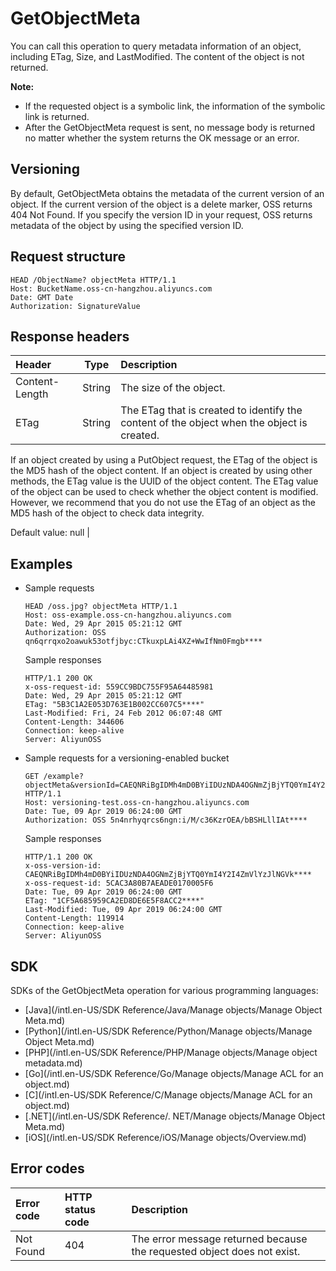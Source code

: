 # GetObjectMeta

You can call this operation to query metadata information of an object, including ETag, Size, and LastModified. The content of the object is not returned.

**Note:**

-   If the requested object is a symbolic link, the information of the symbolic link is returned.
-   After the GetObjectMeta request is sent, no message body is returned no matter whether the system returns the OK message or an error.

## Versioning

By default, GetObjectMeta obtains the metadata of the current version of an object. If the current version of the object is a delete marker, OSS returns 404 Not Found. If you specify the version ID in your request, OSS returns metadata of the object by using the specified version ID.

## Request structure

```
HEAD /ObjectName? objectMeta HTTP/1.1
Host: BucketName.oss-cn-hangzhou.aliyuncs.com
Date: GMT Date
Authorization: SignatureValue
```

## Response headers

|Header|Type|Description|
|:-----|----|:----------|
|Content-Length|String|The size of the object. |
|ETag|String|The ETag that is created to identify the content of the object when the object is created.

 If an object created by using a PutObject request, the ETag of the object is the MD5 hash of the object content. If an object is created by using other methods, the ETag value is the UUID of the object content. The ETag value of the object can be used to check whether the object content is modified. However, we recommend that you do not use the ETag of an object as the MD5 hash of the object to check data integrity.

 Default value: null |

## Examples

-   Sample requests

    ```
    HEAD /oss.jpg? objectMeta HTTP/1.1
    Host: oss-example.oss-cn-hangzhou.aliyuncs.com
    Date: Wed, 29 Apr 2015 05:21:12 GMT
    Authorization: OSS qn6qrrqxo2oawuk53otfjbyc:CTkuxpLAi4XZ+WwIfNm0Fmgb****
    ```

    Sample responses

    ```
    HTTP/1.1 200 OK
    x-oss-request-id: 559CC9BDC755F95A64485981
    Date: Wed, 29 Apr 2015 05:21:12 GMT
    ETag: "5B3C1A2E053D763E1B002CC607C5****"
    Last-Modified: Fri, 24 Feb 2012 06:07:48 GMT
    Content-Length: 344606
    Connection: keep-alive
    Server: AliyunOSS
    ```

-   Sample requests for a versioning-enabled bucket

    ```
    GET /example? objectMeta&versionId=CAEQNRiBgIDMh4mD0BYiIDUzNDA4OGNmZjBjYTQ0YmI4Y2I4ZmVlYzJlNGVk**** HTTP/1.1
    Host: versioning-test.oss-cn-hangzhou.aliyuncs.com
    Date: Tue, 09 Apr 2019 06:24:00 GMT
    Authorization: OSS 5n4nrhyqrcs6ngn:i/M/c36KzrOEA/bBSHLllIAt****
    ```

    Sample responses

    ```
    HTTP/1.1 200 OK
    x-oss-version-id: CAEQNRiBgIDMh4mD0BYiIDUzNDA4OGNmZjBjYTQ0YmI4Y2I4ZmVlYzJlNGVk****
    x-oss-request-id: 5CAC3A80B7AEADE0170005F6
    Date: Tue, 09 Apr 2019 06:24:00 GMT
    ETag: "1CF5A685959CA2ED8DE6E5F8ACC2****"
    Last-Modified: Tue, 09 Apr 2019 06:24:00 GMT
    Content-Length: 119914
    Connection: keep-alive
    Server: AliyunOSS
    ```


## SDK

SDKs of the GetObjectMeta operation for various programming languages:

-   [Java](/intl.en-US/SDK Reference/Java/Manage objects/Manage Object Meta.md)
-   [Python](/intl.en-US/SDK Reference/Python/Manage objects/Manage Object Meta.md)
-   [PHP](/intl.en-US/SDK Reference/PHP/Manage objects/Manage object metadata.md)
-   [Go](/intl.en-US/SDK Reference/Go/Manage objects/Manage ACL for an object.md)
-   [C](/intl.en-US/SDK Reference/C/Manage objects/Manage ACL for an object.md)
-   [.NET](/intl.en-US/SDK Reference/. NET/Manage objects/Manage Object Meta.md)
-   [iOS](/intl.en-US/SDK Reference/iOS/Manage objects/Overview.md)

## Error codes

|Error code|HTTP status code|Description|
|:---------|:---------------|:----------|
|Not Found|404|The error message returned because the requested object does not exist.|


